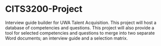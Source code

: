 # CITS3200-Project
Interview guide builder for UWA Talent Acquisition. This project will host a database of competencies and questions. This project will also provide a tool for selected competencies and questions to merge into two separate Word documents; an interview guide and a selection matrix. 
